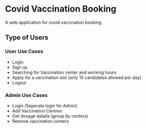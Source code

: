 # Covid Vaccination Booking

A web application for covid vaccination booking.

## Type of Users

### User Use Cases

- Login
- Sign up
- Searching for Vaccination center and working hours
- Apply for a vaccination slot (only 10 candidates allowed per day)
- Logout

### Admin Use Cases

- Login (Seperate login for Admin)
- Add Vaccination Centres
- Get dosage details (group by centers)
- Remove vaccination centers
